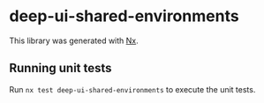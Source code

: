 # deep-ui-shared-environments

This library was generated with [Nx](https://nx.dev).

## Running unit tests

Run `nx test deep-ui-shared-environments` to execute the unit tests.
